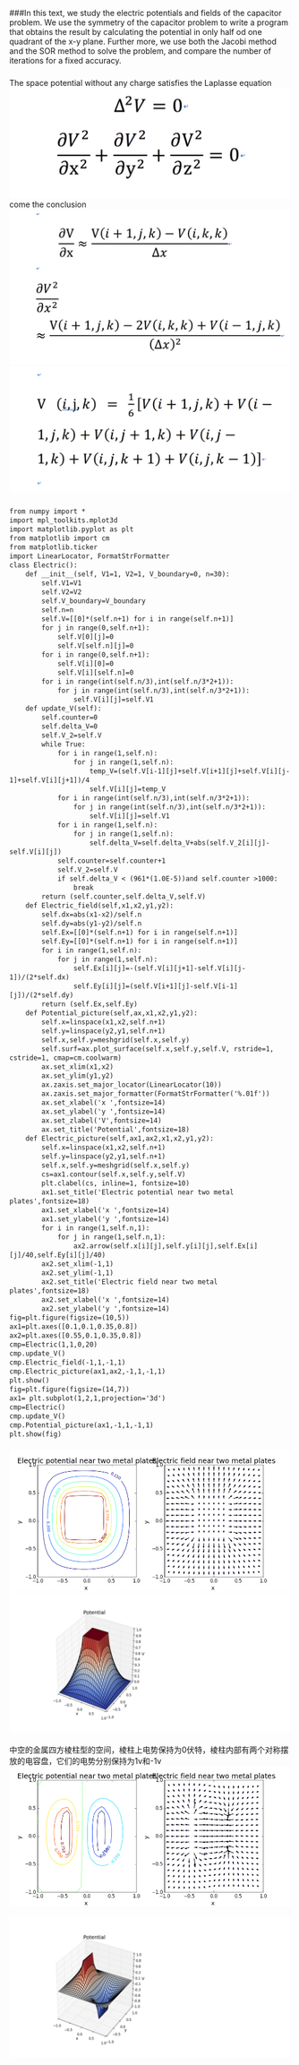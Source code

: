 ###In this text, we study the electric potentials and fields of the capacitor problem. We use the symmetry of the capacitor problem to write a program that obtains the result by calculating the potential in only half od one quadrant of the x-y plane. Further more, we use both the Jacobi method and the SOR method to solve the problem, and compare the number of iterations for a fixed accuracy.
###
The space potential without any charge satisfies the Laplasse equation<br>
![](https://github.com/chenzhuo316/Compuational_physics_N2014301020138/blob/master/gif/QQ20171203-130509%402x.png)<br>
come the conclusion
![](https://github.com/chenzhuo316/Compuational_physics_N2014301020138/blob/master/gif/QQ20171203-130518%402x.png)<br>
![](https://github.com/chenzhuo316/Compuational_physics_N2014301020138/blob/master/gif/QQ20171203-130524%402x.png)<br>
###
```
from numpy import *
import mpl_toolkits.mplot3d
import matplotlib.pyplot as plt
from matplotlib import cm
from matplotlib.ticker 
import LinearLocator, FormatStrFormatter
class Electric():
    def __init__(self, V1=1, V2=1, V_boundary=0, n=30):
        self.V1=V1
        self.V2=V2
        self.V_boundary=V_boundary
        self.n=n
        self.V=[[0]*(self.n+1) for i in range(self.n+1)] 
        for j in range(0,self.n+1):
            self.V[0][j]=0
            self.V[self.n][j]=0
        for i in range(0,self.n+1):
            self.V[i][0]=0
            self.V[i][self.n]=0
        for i in range(int(self.n/3),int(self.n/3*2+1)):
            for j in range(int(self.n/3),int(self.n/3*2+1)):
                self.V[i][j]=self.V1
    def update_V(self):     
        self.counter=0
        self.delta_V=0
        self.V_2=self.V
        while True:
            for i in range(1,self.n):
                for j in range(1,self.n):
                    temp_V=(self.V[i-1][j]+self.V[i+1][j]+self.V[i][j-1]+self.V[i][j+1])/4
                    self.V[i][j]=temp_V
            for i in range(int(self.n/3),int(self.n/3*2+1)):
                for j in range(int(self.n/3),int(self.n/3*2+1)):
                    self.V[i][j]=self.V1
            for i in range(1,self.n):
                for j in range(1,self.n):
                    self.delta_V=self.delta_V+abs(self.V_2[i][j]-self.V[i][j])
            self.counter=self.counter+1
            self.V_2=self.V
            if self.delta_V < (961*(1.0E-5))and self.counter >1000:
                break
        return (self.counter,self.delta_V,self.V)
    def Electric_field(self,x1,x2,y1,y2):   
        self.dx=abs(x1-x2)/self.n
        self.dy=abs(y1-y2)/self.n
        self.Ex=[[0]*(self.n+1) for i in range(self.n+1)] 
        self.Ey=[[0]*(self.n+1) for i in range(self.n+1)] 
        for i in range(1,self.n):
            for j in range(1,self.n):
                self.Ex[i][j]=-(self.V[i][j+1]-self.V[i][j-1])/(2*self.dx)
                self.Ey[i][j]=(self.V[i+1][j]-self.V[i-1][j])/(2*self.dy)
        return (self.Ex,self.Ey)
    def Potential_picture(self,ax,x1,x2,y1,y2):  
        self.x=linspace(x1,x2,self.n+1)
        self.y=linspace(y2,y1,self.n+1)
        self.x,self.y=meshgrid(self.x,self.y)
        self.surf=ax.plot_surface(self.x,self.y,self.V, rstride=1, cstride=1, cmap=cm.coolwarm)
        ax.set_xlim(x1,x2)
        ax.set_ylim(y1,y2)
        ax.zaxis.set_major_locator(LinearLocator(10))
        ax.zaxis.set_major_formatter(FormatStrFormatter('%.01f'))
        ax.set_xlabel('x ',fontsize=14)
        ax.set_ylabel('y ',fontsize=14)
        ax.set_zlabel('V',fontsize=14)
        ax.set_title('Potential',fontsize=18)
    def Electric_picture(self,ax1,ax2,x1,x2,y1,y2):  
        self.x=linspace(x1,x2,self.n+1)
        self.y=linspace(y2,y1,self.n+1)
        self.x,self.y=meshgrid(self.x,self.y)
        cs=ax1.contour(self.x,self.y,self.V)
        plt.clabel(cs, inline=1, fontsize=10)
        ax1.set_title('Electric potential near two metal plates',fontsize=18)
        ax1.set_xlabel('x ',fontsize=14)
        ax1.set_ylabel('y ',fontsize=14)
        for i in range(1,self.n,1):
            for j in range(1,self.n,1):
                ax2.arrow(self.x[i][j],self.y[i][j],self.Ex[i][j]/40,self.Ey[i][j]/40)             
        ax2.set_xlim(-1,1)
        ax2.set_ylim(-1,1)
        ax2.set_title('Electric field near two metal plates',fontsize=18)
        ax2.set_xlabel('x ',fontsize=14)
        ax2.set_ylabel('y ',fontsize=14)
fig=plt.figure(figsize=(10,5))
ax1=plt.axes([0.1,0.1,0.35,0.8])
ax2=plt.axes([0.55,0.1,0.35,0.8])
cmp=Electric(1,1,0,20)
cmp.update_V()
cmp.Electric_field(-1,1,-1,1)
cmp.Electric_picture(ax1,ax2,-1,1,-1,1)
plt.show()     
fig=plt.figure(figsize=(14,7))
ax1= plt.subplot(1,2,1,projection='3d')
cmp=Electric()
cmp.update_V()
cmp.Potential_picture(ax1,-1,1,-1,1)
plt.show(fig)
```
###
![](https://github.com/chenzhuo316/Compuational_physics_N2014301020138/blob/master/gif/3798441-79b33d046fadd8c1.png)<br>
![](https://github.com/chenzhuo316/Compuational_physics_N2014301020138/blob/master/gif/3798441-af0d45de8c23a78d.png)<br>  
中空的金属四方棱柱型的空间，棱柱上电势保持为0伏特，棱柱内部有两个对称摆放的电容盘，它们的电势分别保持为1v和-1v<be>
![](https://github.com/chenzhuo316/Compuational_physics_N2014301020138/blob/master/gif/3798441-b7ca2f9c1b08daad.png)<br>  
![](https://github.com/chenzhuo316/Compuational_physics_N2014301020138/blob/master/gif/3798441-c456adbf4b380494.png)<br>      

